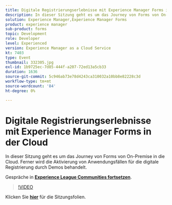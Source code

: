 ```yaml
---
title: Digitale Registrierungserlebnisse mit Experience Manager Forms in der Cloud
description: In dieser Sitzung geht es um das Journey von Forms von On-Premise in die Cloud. Ferner wird die Aktivierung von Anwendungsfällen für die digitale Registrierung durch Demos behandelt.
solution: Experience Manager,Experience Manager Forms
product: experience manager
sub-product: forms
topic: Development
role: Developer
level: Experienced
version: Experience Manager as a Cloud Service
kt: 7403
type: Event
thumbnail: 332305.jpg
exl-id: 1b9725ec-7d85-444f-a207-72ed13a5cb33
duration: 1636
source-git-commit: 5c946ab73e78d4243ca310032a10bb8e82228c3d
workflow-type: tm+mt
source-wordcount: '84'
ht-degree: 0%

---
```


# Digitale Registrierungserlebnisse mit Experience Manager Forms in der Cloud

In dieser Sitzung geht es um das Journey von Forms von On-Premise in die Cloud. Ferner wird die Aktivierung von Anwendungsfällen für die digitale Registrierung durch Demos behandelt.

Gespräche in **[Experience League Communities fortsetzen](https://adobe.ly/36Yd3v6)**.

>[!VIDEO](https://video.tv.adobe.com/v/332305/?quality=12&learn=on&hidetitle=true)

Klicken Sie **[hier](/help/adobe-developers-live/assets/digital-enrollment-aem-forms-cloud.pdf)** für die Sitzungsfolien.
